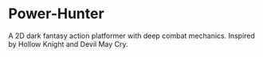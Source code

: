# Power-Hunter
A 2D dark fantasy action platformer with deep combat mechanics. Inspired by Hollow Knight and Devil May Cry.
